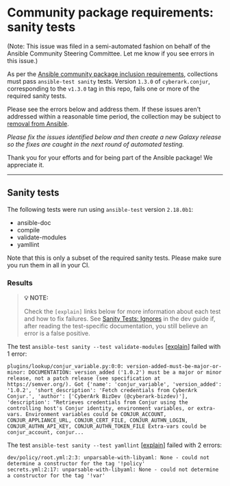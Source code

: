 # Community package requirements: sanity tests

(Note: This issue was filed in a semi-automated fashion on behalf of the Ansible Community Steering Committee. Let me know if you see errors in this issue.)

As per the [Ansible community package inclusion requirements][ci-testing], collections must pass `ansible-test sanity` tests. Version `1.3.0` of `cyberark.conjur`, corresponding to the `v1.3.0` tag in this repo, fails one or more of the required sanity tests.


Please see the errors below and address them. If these issues aren't addressed within a reasonable time period, the collection may be subject to [removal from Ansible][removal].

*Please fix the issues identified below and then create a new Galaxy release so the fixes are caught in the next round of automated testing.*

Thank you for your efforts and for being part of the Ansible package! We appreciate it.

---

## Sanity tests

The following tests were run using `ansible-test` version `2.18.0b1`:

- ansible-doc
- compile
- validate-modules
- yamllint

Note that this is only a subset of the required sanity tests. Please make sure you run them in all in your CI.

### Results

> **💡 NOTE:**
>
> Check the `[explain]` links below for more information about each test and how to fix failures.
> See [Sanity Tests: Ignores](https://docs.ansible.com/ansible/latest/dev_guide/testing/sanity/ignores.html) in the dev guide if, after reading the test-specific documentation, you still believe an error is a false positive.

The test `ansible-test sanity --test validate-modules` [[explain](https://docs.ansible.com/ansible-core/devel/dev_guide/testing/sanity/validate-modules.html)] failed with 1 error:

``` text
plugins/lookup/conjur_variable.py:0:0: version-added-must-be-major-or-minor: DOCUMENTATION: version_added ('1.0.2') must be a major or minor release, not a patch release (see specification at https://semver.org/). Got {'name': 'conjur_variable', 'version_added': '1.0.2', 'short_description': 'Fetch credentials from CyberArk Conjur.', 'author': ['CyberArk BizDev (@cyberark-bizdev)'], 'description': "Retrieves credentials from Conjur using the controlling host's Conjur identity, environment variables, or extra-vars. Environment variables could be CONJUR_ACCOUNT, CONJUR_APPLIANCE_URL, CONJUR_CERT_FILE, CONJUR_AUTHN_LOGIN, CONJUR_AUTHN_API_KEY, CONJUR_AUTHN_TOKEN_FILE Extra-vars could be conjur_account, conjur...
```

The test `ansible-test sanity --test yamllint` [[explain](https://docs.ansible.com/ansible-core/devel/dev_guide/testing/sanity/yamllint.html)] failed with 2 errors:

``` text
dev/policy/root.yml:2:3: unparsable-with-libyaml: None - could not determine a constructor for the tag '!policy'
secrets.yml:2:17: unparsable-with-libyaml: None - could not determine a constructor for the tag '!var'
```




[ci-testing]: https://docs.ansible.com/ansible/latest/community/collection_contributors/collection_requirements.html#ci-testing
[repo-mgmt]: https://docs.ansible.com/ansible/latest/community/collection_contributors/collection_requirements.html#repository-management
[removal]: https://github.com/ansible-collections/overview/blob/main/removal_from_ansible.rst

